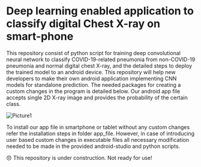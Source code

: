 # Deep learning enabled application to classify digital Chest X-ray on smart-phone

This repository consist of python script for training deep convolutional neural network to classify COVID-19-related pneumonia from non-COVID-19 pneumonia and normal digital chest X-ray, and the detailed steps to deploy the trained model to an android device. This repository will help new developers to make their own android application implementing CNN models for standalone prediction. The needed packages for creating a custom changes in the program is detailed below. Our android app file accepts single 2D X-ray image and provides the probability of the certain class.

![Picture1](https://user-images.githubusercontent.com/56223140/196255032-e9f0a4a8-33e6-4c41-a487-353d016e1d17.png)

To install our app file in smartphone or tablet without any custom changes refer the installation steps in folder app_file. However, in case of introducing user based custom changes in executable files all necessary modification needed to be made in the provided android-studio and python scripts.


:disappointed: This repository is under construction. Not ready for use!
